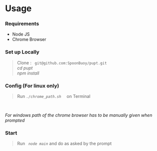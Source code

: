 # Usage
### Requirements
* Node JS
* Chrome Browser
 ### Set up Locally
 >Clone : ` git@github.com:SpoonBuoy/pupt.git` <br>
 >_cd pupt_ <br>
 _npm install_

### Config (For linux only)
>Run _` ./chrome_path.sh   `_ on Terminal
<br>


_For windows path of the chrome browser has to be manually given when prompted_




### Start
>Run _`  node main `_ and do as asked by the prompt 






